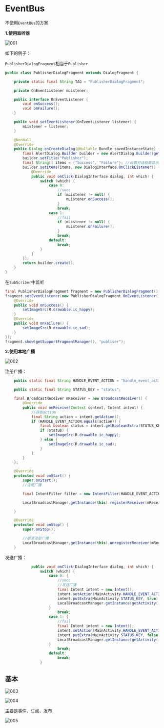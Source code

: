 # EventBus

不使用`EventBus`的方案

**1.使用监听器**

![001](https://github.com/winfredzen/Android-Basic/blob/master/OpenSource/images/001.png)

如下的例子：

`PublisherDialogFragment`相当于`Publisher`

```java
public class PublisherDialogFragment extends DialogFragment {

    private static final String TAG = "PublisherDialogFragment";

    private OnEventListener mListener;

    public interface OnEventListener {
        void onSuccess();
        void onFailure();
    }

    public void setEventListener(OnEventListener listener) {
        mListener = listener;
    }

    @NonNull
    @Override
    public Dialog onCreateDialog(@Nullable Bundle savedInstanceState) {
        final AlertDialog.Builder builder = new AlertDialog.Builder(getActivity());
        builder.setTitle("Publisher");
        final String[] items = {"Success", "Failure"}; //设置对话框要显示的一个list，一般用于显示几个命令时
        builder.setItems(items, new DialogInterface.OnClickListener() {
            @Override
            public void onClick(DialogInterface dialog, int which) {
                switch (which) {
                    case 0:
                        //succ
                        if (mListener != null) {
                            mListener.onSuccess();
                        }
                        break;
                    case 1:
                        //fail
                        if (mListener != null) {
                            mListener.onFailure();
                        }
                        break;
                    default:
                        break;
                }
            }
        });
        return builder.create();
    }
}
```

在`SubScriber`中监听

```java
final PublisherDialogFragment fragment = new PublisherDialogFragment();
fragment.setEventListener(new PublisherDialogFragment.OnEventListener() {
    @Override
    public void onSuccess() {
        setImageSrc(R.drawable.ic_happy);
    }
    @Override
    public void onFailure() {
        setImageSrc(R.drawable.ic_sad);
    }
});
fragment.show(getSupportFragmentManager(), "publiser");
```



**2.使用本地广播**

![002](https://github.com/winfredzen/Android-Basic/blob/master/OpenSource/images/002.png)

注册广播：

```java
    public static final String HANDLE_EVENT_ACTION = "handle_event_action";

    public static final String STATUS_KEY = "status";

    final BroadcastReceiver mReceiver = new BroadcastReceiver() {
        @Override
        public void onReceive(Context context, Intent intent) {
            //获取action
            final String action = intent.getAction();
            if (HANDLE_EVENT_ACTION.equals(action)) {
                final boolean status = intent.getBooleanExtra(STATUS_KEY, false);
                if (status) {
                    setImageSrc(R.drawable.ic_happy);
                } else {
                    setImageSrc(R.drawable.ic_sad);
                }
            }
        }
    };

    @Override
    protected void onStart() {
        super.onStart();
        //注册广播

        final IntentFilter filter = new IntentFilter(HANDLE_EVENT_ACTION);

        LocalBroadcastManager.getInstance(this).registerReceiver(mReceiver, filter);

    }

    @Override
    protected void onStop() {
        super.onStop();

        //取消注册广播
        LocalBroadcastManager.getInstance(this).unregisterReceiver(mReceiver);
    }
```

发送广播：

```java
            public void onClick(DialogInterface dialog, int which) {
                switch (which) {
                    case 0: {
                        //succ
                        //发送广播
                        final Intent intent = new Intent();
                        intent.setAction(MainActivity.HANDLE_EVENT_ACTION);
                        intent.putExtra(MainActivity.STATUS_KEY, true);
                        LocalBroadcastManager.getInstance(getActivity()).sendBroadcast(intent);
                    }
                        break;
                    case 1: {
                        //fail
                        final Intent intent = new Intent();
                        intent.setAction(MainActivity.HANDLE_EVENT_ACTION);
                        intent.putExtra(MainActivity.STATUS_KEY, false);
                        LocalBroadcastManager.getInstance(getActivity()).sendBroadcast(intent);
                    }
                        break;
                    default:
                        break;
                }
```



## 基本

![003](https://github.com/winfredzen/Android-Basic/blob/master/OpenSource/images/003.png)

![004](https://github.com/winfredzen/Android-Basic/blob/master/OpenSource/images/004.png)

主要是事件、订阅、发布

![005](https://github.com/winfredzen/Android-Basic/blob/master/OpenSource/images/005.png)










































